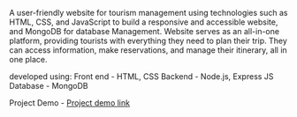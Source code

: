 A user-friendly website for tourism management using technologies such as HTML, CSS, and JavaScript to build a responsive and accessible website, and MongoDB for database Management. Website serves as an all-in-one platform, providing tourists with everything they need to plan their trip. They can access information, make reservations, and manage their itinerary, all in one place.

developed using:
Front end - HTML, CSS
Backend - Node.js, Express JS
Database - MongoDB 

Project Demo - 
[Project demo link](https://drive.google.com/file/d/1Ky_mSqujgzeSML9R0sEMD6i57bqfTudP/view?usp=sharing)
